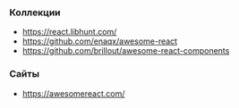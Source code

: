 
### Коллекции

- https://react.libhunt.com/
- https://github.com/enaqx/awesome-react
- https://github.com/brillout/awesome-react-components

### Сайты

- https://awesomereact.com/
